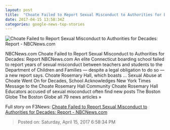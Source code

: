```yaml
---
layout: post
title:  "Choate Failed to Report Sexual Misconduct to Authorities for Decades: Report - NBCNews.com"
date: 2017-04-15 13:58:34Z
categories: google-news-top-stories
---
```


![Choate Failed to Report Sexual Misconduct to Authorities for Decades: Report - NBCNews.com](https://media1.s-nbcnews.com/j/newscms/2017_15/1965466/170414-choate-rosemary-hall-235p-rs_a14d73aed1221b8fde3784b466d62600.nbcnews-fp-1200-800.jpg)

NBCNews.com Choate Failed to Report Sexual Misconduct to Authorities for Decades: Report NBCNews.com An elite Connecticut boarding school failed to report years of sexual misconduct between teachers and students to the Department of Children and Families — despite a legal obligation to do so — a new report says. Choate Rosemary Hall, which boasts ... Sexual Abuse at Choate Went On for Decades, School Acknowledges New York Times Message to the Choate Rosemary Hall Community Choate Rosemary Hall Educators accused of sexual misconduct often find new posts The Boston Globe The Boston Globe all 79 news articles »


Full story on F3News: [Choate Failed to Report Sexual Misconduct to Authorities for Decades: Report - NBCNews.com](http://www.f3nws.com/n/ACqRQE)

> Posted on: Saturday, April 15, 2017 6:58:34 PM
